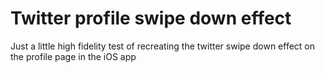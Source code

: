 # Twitter profile swipe down effect

Just a little high fidelity test of recreating the twitter swipe down effect on the profile page in the iOS app
